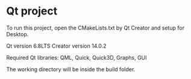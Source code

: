 # Qt project
To run this project, open the CMakeLists.txt by Qt Creator and setup for Desktop.

Qt version 6.8LTS Creator version 14.0.2

Required Qt libraries: QML, Quick, Quick3D, Graphs, GUI

The working directory will be inside the build folder.